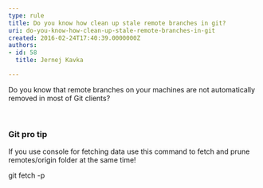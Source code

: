 ```yaml
---
type: rule
title: Do you know how clean up stale remote branches in git?
uri: do-you-know-how-clean-up-stale-remote-branches-in-git
created: 2016-02-24T17:40:39.0000000Z
authors:
- id: 58
  title: Jernej Kavka

---
```


 ​Do you know that remote branches on your machines are not automatically removed in most of Git clients?
 
 

### ​Git pro tip

If you use console for fetching data use this command to fetch and prune remotes/origin folder at the same time!

git fetch -p

